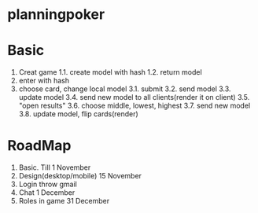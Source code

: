 planningpoker
=============

Basic
=============
1. Creat game
1.1. create model with hash
1.2. return model
2. enter with hash
3. choose card, change local model
3.1. submit
3.2. send model
3.3. update model
3.4. send new model to all clients(render it on client)
3.5. "open results"
3.6. choose middle, lowest, highest
3.7. send new model
3.8. update model, flip cards(render)

RoadMap
=============
1. Basic. Till 1 November
2. Design(desktop/mobile) 15 November
3. Login throw gmail
4. Chat 1 December
5. Roles in game 31 December 